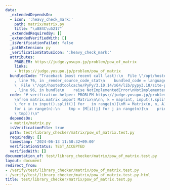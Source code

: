 ```yaml
---
data:
  _extendedDependsOn:
  - icon: ':heavy_check_mark:'
    path: matrix/matrix.py
    title: "\u884C\u5217"
  _extendedRequiredBy: []
  _extendedVerifiedWith: []
  _isVerificationFailed: false
  _pathExtension: py
  _verificationStatusIcon: ':heavy_check_mark:'
  attributes:
    PROBLEM: https://judge.yosupo.jp/problem/pow_of_matrix
    links:
    - https://judge.yosupo.jp/problem/pow_of_matrix
  bundledCode: "Traceback (most recent call last):\n  File \"/opt/hostedtoolcache/PyPy/3.10.14/x64/lib/pypy3.10/site-packages/onlinejudge_verify/documentation/build.py\"\
    , line 76, in _render_source_code_stat\n    bundled_code = language.bundle(\n\
    \  File \"/opt/hostedtoolcache/PyPy/3.10.14/x64/lib/pypy3.10/site-packages/onlinejudge_verify/languages/python.py\"\
    , line 96, in bundle\n    raise NotImplementedError\nNotImplementedError\n"
  code: "# verification-helper: PROBLEM https://judge.yosupo.jp/problem/pow_of_matrix\n\
    \nfrom matrix.matrix import Matrix\n\nn, k = map(int, input().split())\nA = [[int(x)\
    \ for x in input().split()] for _ in range(n)]\nM = Matrix(n, n, A)\nM = M**k\n\
    for i in range(n):\n    tmp = [M[i][j] for j in range(n)]\n    print(\" \".join(map(str,\
    \ tmp)))\n"
  dependsOn:
  - matrix/matrix.py
  isVerificationFile: true
  path: test/library_checker/matrix/pow_of_matrix.test.py
  requiredBy: []
  timestamp: '2024-06-13 11:50:32+09:00'
  verificationStatus: TEST_ACCEPTED
  verifiedWith: []
documentation_of: test/library_checker/matrix/pow_of_matrix.test.py
layout: document
redirect_from:
- /verify/test/library_checker/matrix/pow_of_matrix.test.py
- /verify/test/library_checker/matrix/pow_of_matrix.test.py.html
title: test/library_checker/matrix/pow_of_matrix.test.py
---
```

